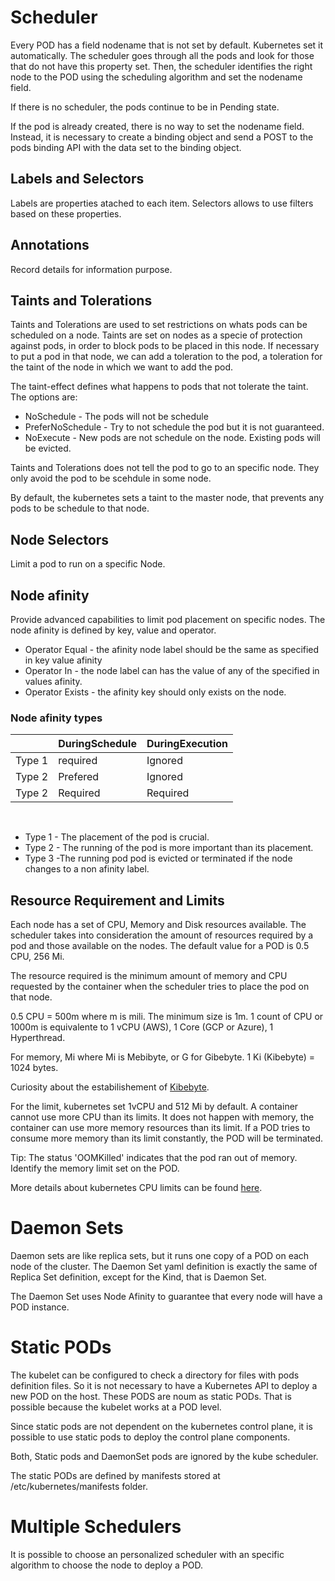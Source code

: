 # Scheduler

Every POD has a field nodename that is not set by default. Kubernetes set it automatically. The scheduler goes through all the pods and look for those that do not have this property set. Then, the scheduler identifies the right node to the POD using the scheduling algorithm and set the nodename field. 

If there is no scheduler, the pods continue to be in Pending state. 

If the pod is already created, there is no way to set the nodename field. Instead, it is necessary to create a binding object and send a POST to the pods binding API with the data set to the binding object. 

## Labels and Selectors

Labels are properties atached to each item. Selectors allows to use filters based on these properties. 

## Annotations

Record details for information purpose.

## Taints and Tolerations

Taints and Tolerations are used to set restrictions on whats pods can be scheduled on a node. Taints are set on nodes as a specie of protection against pods, in order to block pods to be placed in this node. If necessary to put a pod in that node, we can add a toleration to the pod, a toleration for the taint of the node in which we want to add the pod. 

The taint-effect defines what happens to pods that not tolerate the taint. The options are:

* NoSchedule - The pods will not be schedule
* PreferNoSchedule - Try to not schedule the pod but it is not guaranteed.
* NoExecute - New pods are not schedule on the node. Existing pods will be evicted.

Taints and Tolerations does not tell the pod to go to an specific node. They only avoid the pod to be scehdule in some node. 

By default, the kubernetes sets a taint to the master node, that prevents any pods to be schedule to that node.

## Node Selectors

Limit a pod to run on a specific Node. 

## Node afinity

Provide advanced capabilities to limit pod placement on specific nodes. The node afinity is defined by key, value and operator. 

* Operator Equal - the afinity node label should be the same as specified in key value afinity
* Operator In - the node label can has the value of any of the specified in values afinity.
* Operator Exists - the afinity key should only exists on the node.

### Node afinity types

|        | DuringSchedule | DuringExecution |
|--------|----------------|-----------------|
| Type 1 | required       | Ignored         |
| Type 2 | Prefered       | Ignored         |
| Type 2 | Required       | Required        |

<br>

* Type 1 - The placement of the pod is crucial.
* Type 2 - The running of the pod is more important than its placement.
* Type 3 -The running pod pod is evicted or terminated if the node changes to a non afinity label. 

## Resource Requirement and Limits

Each node has a set of CPU, Memory and Disk resources available. The scheduler takes into consideration the amount of resources required by a pod and those available on the nodes. The default value for a POD is 0.5 CPU, 256 Mi. 

The resource required is the minimum amount of memory and CPU requested by the container when the scheduler tries to place the pod on that node.

0.5 CPU = 500m where m is mili. The minimum size is 1m. 1 count of CPU or 1000m is equivalente to 1 vCPU (AWS), 1 Core (GCP or Azure), 1 Hyperthread. 

For memory, Mi where Mi is Mebibyte, or G for Gibebyte. 1 Ki (Kibebyte) = 1024 bytes. 

Curiosity about the estabilishement of [Kibebyte](https://en.wikipedia.org/wiki/Kibibyte).

For the limit, kubernetes set 1vCPU and 512 Mi by default. A container cannot use more CPU than its limits. It does not happen with memory, the container can use more memory resources than its limit. If a POD tries to consume more memory than its limit constantly, the POD will be terminated. 

Tip: The status 'OOMKilled' indicates that the pod ran out of memory. Identify the memory limit set on the POD.

More details about kubernetes CPU limits can be found [here](https://medium.com/omio-engineering/cpu-limits-and-aggressive-throttling-in-kubernetes-c5b20bd8a718#:~:text=Kubernetes%20uses%20kernel%20throttling%20to,and%20it's%20easier%20to%20detect). 

# Daemon Sets

Daemon sets are like replica sets, but it runs one copy of a POD on each node of the cluster. The Daemon Set yaml definition is exactly the same of Replica Set definition, except for the Kind, that is Daemon Set. 

The Daemon Set uses Node Afinity to guarantee that every node will have a POD instance. 

# Static PODs

The kubelet can be configured to check a directory for files with pods definition files. So it is not necessary to have a Kubernetes API to deploy a new POD on the host. These PODS are noum as static PODs. That is possible because the kubelet works at a POD level.

Since static pods are not dependent on the kubernetes control plane, it is possible to use static pods to deploy the control plane components.

Both, Static pods and DaemonSet pods are ignored by the kube scheduler. 

The static PODs are defined by manifests stored at /etc/kubernetes/manifests folder. 

# Multiple Schedulers

It is possible to choose an personalized scheduler with an specific algorithm to choose the node to deploy a POD.
